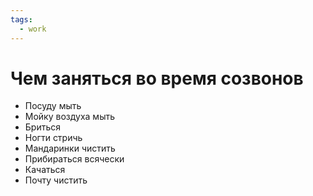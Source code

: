 ```yaml
---
tags:
  - work
---
```


# Чем заняться во время созвонов

- Посуду мыть
- Мойку воздуха мыть
- Бриться
- Ногти стричь
- Мандаринки чистить
- Прибираться всячески
- Качаться
- Почту чистить
